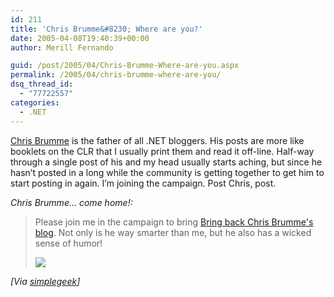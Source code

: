 ```yaml
---
id: 211
title: 'Chris Brumme&#8230; Where are you?'
date: 2005-04-08T19:40:39+00:00
author: Merill Fernando

guid: /post/2005/04/Chris-Brumme-Where-are-you.aspx
permalink: /2005/04/chris-brumme-where-are-you/
dsq_thread_id:
  - "77722557"
categories:
  - .NET
---
```

<p><a href="http://blogs.msdn.com/cbrumme">Chris Brumme</a> is the father of all .NET bloggers. His posts are more like booklets on the CLR that I usually print them and read it off-line. Half-way through a single post of his and my head usually starts aching, but since he hasn&rsquo;t posted in a long while the community is getting together to get him to start posting in again. I&rsquo;m joining the campaign. Post Chris, post.</p>
<p><em>Chris Brumme... come home!:</em> </p>
<blockquote>
<p xmlns="http://www.w3.org/1999/xhtml">Please join me in the campaign to bring <a href="http://blogs.msdn.com/cbrumme/">Bring back Chris Brumme's blog</a>. Not only is he way smarter than me, but he also has a wicked sense of humor! </p>
<p xmlns="http://www.w3.org/1999/xhtml"><a href="http://blogs.msdn.com/cbrumme/"><img src="http://blog.simplegeek.com/images/bbcb.jpg" /></a></p></blockquote><i>[Via <a href="http://www.simplegeek.com/permalink.aspx/987066ec-a361-4cf8-9739-39753e2e0f8b">simplegeek</a>]</i> 